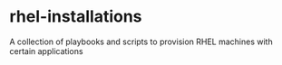 # rhel-installations
A collection of playbooks and scripts to provision RHEL machines with certain applications
